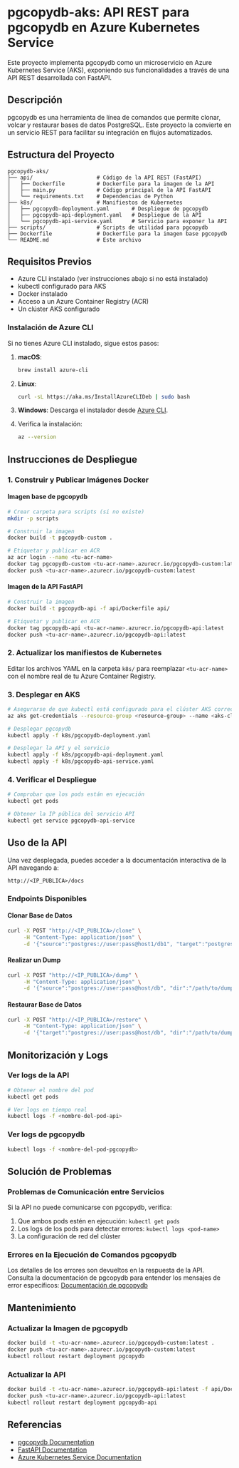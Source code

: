 # pgcopydb-aks: API REST para pgcopydb en Azure Kubernetes Service

Este proyecto implementa pgcopydb como un microservicio en Azure Kubernetes Service (AKS), exponiendo sus funcionalidades a través de una API REST desarrollada con FastAPI.

## Descripción

pgcopydb es una herramienta de línea de comandos que permite clonar, volcar y restaurar bases de datos PostgreSQL. Este proyecto la convierte en un servicio REST para facilitar su integración en flujos automatizados.

## Estructura del Proyecto

```
pgcopydb-aks/
├── api/                    # Código de la API REST (FastAPI)
│   ├── Dockerfile          # Dockerfile para la imagen de la API
│   ├── main.py             # Código principal de la API FastAPI
│   └── requirements.txt    # Dependencias de Python
├── k8s/                    # Manifiestos de Kubernetes
│   ├── pgcopydb-deployment.yaml       # Despliegue de pgcopydb
│   ├── pgcopydb-api-deployment.yaml   # Despliegue de la API
│   └── pgcopydb-api-service.yaml      # Servicio para exponer la API
├── scripts/                # Scripts de utilidad para pgcopydb
├── Dockerfile              # Dockerfile para la imagen base pgcopydb
└── README.md               # Este archivo
```

## Requisitos Previos

- Azure CLI instalado (ver instrucciones abajo si no está instalado)
- kubectl configurado para AKS
- Docker instalado
- Acceso a un Azure Container Registry (ACR)
- Un clúster AKS configurado

### Instalación de Azure CLI

Si no tienes Azure CLI instalado, sigue estos pasos:

1. **macOS**:
   ```bash
   brew install azure-cli
   ```

2. **Linux**:
   ```bash
   curl -sL https://aka.ms/InstallAzureCLIDeb | sudo bash
   ```

3. **Windows**:
   Descarga el instalador desde [Azure CLI](https://aka.ms/installazurecliwindows).

4. Verifica la instalación:
   ```bash
   az --version
   ```

## Instrucciones de Despliegue

### 1. Construir y Publicar Imágenes Docker

#### Imagen base de pgcopydb

```bash
# Crear carpeta para scripts (si no existe)
mkdir -p scripts

# Construir la imagen
docker build -t pgcopydb-custom .

# Etiquetar y publicar en ACR
az acr login --name <tu-acr-name>
docker tag pgcopydb-custom <tu-acr-name>.azurecr.io/pgcopydb-custom:latest
docker push <tu-acr-name>.azurecr.io/pgcopydb-custom:latest
```

#### Imagen de la API FastAPI

```bash
# Construir la imagen
docker build -t pgcopydb-api -f api/Dockerfile api/

# Etiquetar y publicar en ACR
docker tag pgcopydb-api <tu-acr-name>.azurecr.io/pgcopydb-api:latest
docker push <tu-acr-name>.azurecr.io/pgcopydb-api:latest
```

### 2. Actualizar los manifiestos de Kubernetes

Editar los archivos YAML en la carpeta `k8s/` para reemplazar `<tu-acr-name>` con el nombre real de tu Azure Container Registry.

### 3. Desplegar en AKS

```bash
# Asegurarse de que kubectl está configurado para el clúster AKS correcto
az aks get-credentials --resource-group <resource-group> --name <aks-cluster-name>

# Desplegar pgcopydb
kubectl apply -f k8s/pgcopydb-deployment.yaml

# Desplegar la API y el servicio
kubectl apply -f k8s/pgcopydb-api-deployment.yaml
kubectl apply -f k8s/pgcopydb-api-service.yaml
```

### 4. Verificar el Despliegue

```bash
# Comprobar que los pods están en ejecución
kubectl get pods

# Obtener la IP pública del servicio API
kubectl get service pgcopydb-api-service
```

## Uso de la API

Una vez desplegada, puedes acceder a la documentación interactiva de la API navegando a:

```
http://<IP_PUBLICA>/docs
```

### Endpoints Disponibles

#### Clonar Base de Datos

```bash
curl -X POST "http://<IP_PUBLICA>/clone" \
     -H "Content-Type: application/json" \
     -d '{"source":"postgres://user:pass@host1/db1", "target":"postgres://user:pass@host2/db2"}'
```

#### Realizar un Dump

```bash
curl -X POST "http://<IP_PUBLICA>/dump" \
     -H "Content-Type: application/json" \
     -d '{"source":"postgres://user:pass@host/db", "dir":"/path/to/dump/dir"}'
```

#### Restaurar Base de Datos

```bash
curl -X POST "http://<IP_PUBLICA>/restore" \
     -H "Content-Type: application/json" \
     -d '{"target":"postgres://user:pass@host/db", "dir":"/path/to/dump/dir"}'
```

## Monitorización y Logs

### Ver logs de la API

```bash
# Obtener el nombre del pod
kubectl get pods

# Ver logs en tiempo real
kubectl logs -f <nombre-del-pod-api>
```

### Ver logs de pgcopydb

```bash
kubectl logs -f <nombre-del-pod-pgcopydb>
```

## Solución de Problemas

### Problemas de Comunicación entre Servicios

Si la API no puede comunicarse con pgcopydb, verifica:

1. Que ambos pods estén en ejecución: `kubectl get pods`
2. Los logs de los pods para detectar errores: `kubectl logs <pod-name>`
3. La configuración de red del clúster

### Errores en la Ejecución de Comandos pgcopydb

Los detalles de los errores son devueltos en la respuesta de la API. Consulta la documentación de pgcopydb para entender los mensajes de error específicos:
[Documentación de pgcopydb](https://pgcopydb.readthedocs.io/)

## Mantenimiento

### Actualizar la Imagen de pgcopydb

```bash
docker build -t <tu-acr-name>.azurecr.io/pgcopydb-custom:latest .
docker push <tu-acr-name>.azurecr.io/pgcopydb-custom:latest
kubectl rollout restart deployment pgcopydb
```

### Actualizar la API

```bash
docker build -t <tu-acr-name>.azurecr.io/pgcopydb-api:latest -f api/Dockerfile api/
docker push <tu-acr-name>.azurecr.io/pgcopydb-api:latest
kubectl rollout restart deployment pgcopydb-api
```

## Referencias

- [pgcopydb Documentation](https://pgcopydb.readthedocs.io/)
- [FastAPI Documentation](https://fastapi.tiangolo.com/)
- [Azure Kubernetes Service Documentation](https://docs.microsoft.com/en-us/azure/aks/)
